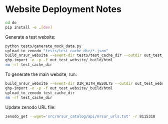 # Website Deployment Notes



```bash
cd do
pip install -e .[dev]
```

Generate a test website:
```bash
python tests/generate_mock_data.py
upload_to_zenodo "tests/test_cache_dir/*.json"
build_nrsur_website --event-dir tests/test_cache_dir --outdir out_test_website
ghp-import -n -p -f out_test_website/_build/html
rm -rf test_cache_dir
```



To generate the main website, run:
```bash
build_nrsur_website --event-dir DIR_WITH_RESULTS --outdir out_test_website
ghp-import -n -p -f out_test_website/_build/html
upload_to_zenodo test_cache_dir
rm -rf test_cache_dir
```


Update zenodo URL file:
```bash
zenodo_get --wget='src/nrsur_catalog/api/nrsur_urls.txt' -r 8115310
````